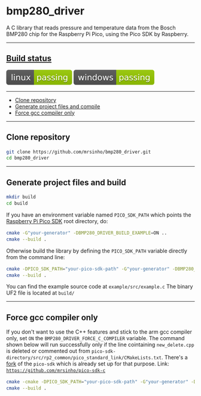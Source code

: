 # bmp280_driver

A C library that reads pressure and temperature data from the Bosch BMP280 chip for the Raspberry Pi Pico, using the Pico SDK by Raspberry.

---

## [Build status](https://github.com/MrSinho/bmp280_driver/tree/main/.ShCI)

[![linux_badge](.ShCI/linux-status.svg)](https://github.com/MrSinho/bmp280_driver/tree/main/.ShCI/linux-log.md)
[![windows_badge](.ShCI/windows-status.svg)](https://github.com/MrSinho/bmp280_driver/tree/main/.ShCI/windows-log.md)

---

* [Clone repository](#clone-repository)
* [Generate project files and compile](#generate-project-files-and-compile)
* [Force gcc compiler only](#force-gcc-compiler-only)

---

## Clone repository

```bash
git clone https://github.com/mrsinho/bmp280_driver.git
cd bmp280_driver
```

---

## Generate project files and build

```bash
mkdir build
cd build
```

If you have an environment variable named `PICO_SDK_PATH` which points the [Raspberry Pi Pico SDK](https://github.com/raspberrypi/pico-sdk) root directory, do:

```bash
cmake -G"your-generator" -DBMP280_DRIVER_BUILD_EXAMPLE=ON ..
cmake --build .
```

Otherwise build the library by defining the `PICO_SDK_PATH` variable directly from the command line:

```bash
cmake -DPICO_SDK_PATH="your-pico-sdk-path" -G"your-generator" -DBMP280_DRIVER_BUILD_EXAMPLE=ON ..
cmake --build .
```

You can find the example source code at `example/src/example.c`
The binary UF2 file is located at `build/`

---

## Force gcc compiler only

If you don't want to use the C++ features and stick to the arm gcc compiler only, set `ON` the `BMP280_DRIVER_FORCE_C_COMPILER` variable. The command shown below will run successfully only if the line cointaining `new_delete.cpp` is deleted or commented out from `pico-sdk-directory/src/rp2_common/pico_standard_link/CMakeLists.txt`. There's a [fork](https://github.com/mrsinho/pico-sdk-c) of the `pico-sdk` which is already set up for that purpose. Link: [`https://github.com/mrsinho/pico-sdk-c`](https://github.com/mrsinho/pico-sdk-c)

```bash
cmake -cmake -DPICO_SDK_PATH="your-pico-sdk-path" -G"your-generator" -DBMP280_DRIVER_BUILD_EXAMPLE=ON -DBMP280_DRIVER_FORCE_C_COMPILER=ON ..
cmake --build .
```